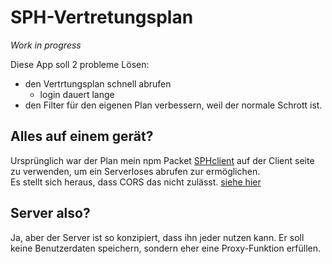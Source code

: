 # SPH-Vertretungsplan

<i>Work in progress</i>

Diese App soll 2 probleme Lösen:

- den Vertrtungsplan schnell abrufen
    - login dauert lange
- den Filter für den eigenen Plan verbessern, weil der normale Schrott ist. 

## Alles auf einem gerät?
Ursprünglich war der Plan mein npm Packet <a href="https://www.npmjs.com/package/sphclient">SPHclient</a> auf der Client seite zu verwenden, um ein Serverloses abrufen zur ermöglichen. <br> Es stellt sich heraus, dass CORS das nicht zulässt. <a href="https://ionicframework.com/docs/troubleshooting/cors">siehe hier</a>

## Server also?
Ja, aber der Server ist so konzipiert, dass ihn jeder nutzen kann. Er soll keine Benutzerdaten speichern, sondern eher eine Proxy-Funktion erfüllen.